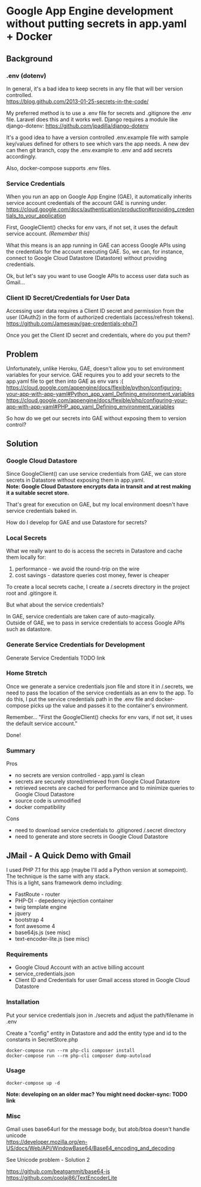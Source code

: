 # Google App Engine development without putting secrets in app.yaml + Docker

## Background

### .env (dotenv)
In general, it's a bad idea to keep secrets in any file that will ber version controlled.  
https://blog.github.com/2013-01-25-secrets-in-the-code/

My preferred method is to use a .env file for secrets and .gitignore the .env file. Laravel does this and it works well. Django requires a module like django-dotenv: https://github.com/jpadilla/django-dotenv  

It's a good idea to have a version controlled .env.example file with sample key/values defined for others to see which vars the app needs. A new dev can then git branch, copy the .env.example to .env and add secrets accordingly.  

Also, docker-compose supports .env files.


### Service Credentials
When you run an app on Google App Engine (GAE), it automatically inherits service account credentials of the account GAE is running under.
https://cloud.google.com/docs/authentication/production#providing_credentials_to_your_application

First, GoogleClient() checks for env vars, if not set, it uses the default service account. *(Remember this)*  

What this means is an app running in GAE can access Google APIs using the credentials for the account executing GAE. So, we can, for instance, connect to Google Cloud Datastore (Datastore) without providing credentials.  

Ok, but let's say you want to use Google APIs to access user data such as Gmail...  

### Client ID Secret/Credentials for User Data
Accessing user data requires a Client ID secret and permission from the user (OAuth2) in the form of authorized credentials (access/refresh tokens).  
https://github.com/Jamesway/gae-credentials-php71

Once you get the Client ID secret and credentials, where do you put them? 

## Problem
Unfortunately, unlike Heroku, GAE, doesn't allow you to set environment variables for your service. GAE requires you to add your secrets to the app.yaml file to get then into GAE as env vars :(  
https://cloud.google.com/appengine/docs/flexible/python/configuring-your-app-with-app-yaml#Python_app_yaml_Defining_environment_variables  
https://cloud.google.com/appengine/docs/flexible/php/configuring-your-app-with-app-yaml#PHP_app_yaml_Defining_environment_variables  

So how do we get our secrets into GAE without exposing them to version control?

## Solution

### Google Cloud Datastore
Since GoogleClient() can use service credentials from GAE, we can store secrets in Datastore without exposing them in app.yaml.  
**Note: Google Cloud Datastore encrypts data in transit and at rest making it a suitable secret store.** 

That's great for execution on GAE, but my local environment doesn't have service credentials baked in.  

How do I develop for GAE and use Datastore for secrets?

### Local Secrets
What we really want to do is access the secrets in Datastore and cache them locally for:
1. performance - we avoid the round-trip on the wire
2. cost savings - datastore queries cost money, fewer is cheaper

To create a local secrets cache, I create a /.secrets directory in the project root and .gitingore it.

But what about the service credentials?  

In GAE, service credentials are taken care of auto-magically.  
Outside of GAE, we to pass in service credentials to access Google APIs such as datastore.  

### Generate Service Credentials for Development
Generate Service Credentials TODO link
  

### Home Stretch
Once we generate a service credentials json file and store it in /.secrets, we need to pass the location of the service credentials as an env to the app.
To do this, I put the service credentials path in the .env file and docker-compose picks up the value and passes it to the container's environment.  
  
Remember... "First the GoogleClient() checks for env vars, if not set, it uses the default service account."  

Done!

### Summary
Pros
- no secrets are version controlled - app.yaml is clean
- secrets are securely stored/retrieved from Google Cloud Datastore
- retrieved secrets are cached for performance and to minimize queries to Google Cloud Datastore
- source code is unmodified
- docker compatibility

Cons
- need to download service credentials to .gitignored /.secret directory
- need to generate and store secrets in Google Cloud Datastore 


## JMail - A Quick Demo with Gmail
I used PHP 7.1 for this app (maybe I'll add a Python version at somepoint). The technique is the same with any stack.  
This is a light, sans framework demo including:
- FastRoute - router
- PHP-DI - depedency injection container
- twig template engine
- jquery
- bootstrap 4
- font awesome 4
- base64js.js (see misc)
- text-encoder-lite.js (see misc)

### Requirements
- Google Cloud Account with an active billing account
- service_credentials.json
- Client ID and Credentials for user Gmail access stored in Google Cloud Datastore

### Installation

Put your service credentials json in ./secrets and adjust the path/filename in .env  

Create a "config" entity in Datastore and add the entity type and id to the constants in SecretStore.php

```
docker-compose run --rm php-cli composer install
docker-compose run --rm php-cli composer dump-autoload
```

### Usage
```
docker-compose up -d
```
**Note: developing on an older mac? You might need docker-sync: TODO link** 


### Misc

Gmail uses base64url for the message body, but atob/btoa doesn't handle unicode  
https://developer.mozilla.org/en-US/docs/Web/API/WindowBase64/Base64_encoding_and_decoding

See Unicode problem - Solution 2

https://github.com/beatgammit/base64-js
https://github.com/coolaj86/TextEncoderLite